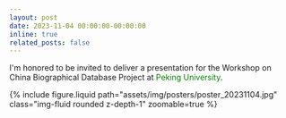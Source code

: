 ```yaml
---
layout: post
date: 2023-11-04 00:00:00-00:00:00
inline: true
related_posts: false
---
```


I'm honored to be invited to deliver a presentation for the Workshop on China Biographical Database Project at <font color=Green>Peking University</font>.

<div class="row mt-3">
    <div class="col-sm mt-3 mt-md-0">
        {% include figure.liquid path="assets/img/posters/poster_20231104.jpg" class="img-fluid rounded z-depth-1" zoomable=true %}
    </div>
</div>
